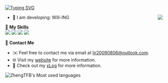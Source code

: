 [![Typing SVG](https://readme-typing-svg.herokuapp.com?font=Fira+Code&size=25&pause=1000&color=000000&center=%E5%81%87&vCenter=%E5%81%87&repeat=%E7%9C%9F&random=%E5%81%87&width=435&lines=Hi+there+%F0%9F%91%8B%F0%9F%8F%BB;I'm+ZhengTFB;Nice+to+meet+you+on+GitHub.;ZhengTFB's+GitHub+Repository)](https://git.io/typing-svg)

<a href="#">
  <img align="right" src="https://github-readme-stats.vercel.app/api?username=zhengtfb&count_private=true&show_icons=true&bg_color=15,f2f7fd,E0EAFC" />
</a>

- 🌱 I am developing: Will-ING 


🌟 **My Skills**  
![](https://img.shields.io/badge/-Python-3e74a2?style=flat-square&logo=Python&logoColor=fff)
![](https://img.shields.io/badge/-Linux-000000?style=flat-square&logo=Linux&logoColor=fff)
![](https://img.shields.io/badge/-Docker-2496ED?style=flat-square&logo=Docker&logoColor=fff)
![](https://img.shields.io/badge/-GitHub%20Actions-2088FF?style=flat-square&logo=GitHubActions&logoColor=fff)

🌟 **Contact Me**
- ✉️ Feel free to contact me via email at [ljr20090806@outlook.com](mailto:ljr20090806@outlook.com).
- 🌐 Visit my [website](about:blank) for more information.
- 📖 Check out my [xLog](https://zhengtfb-1027.xlog.app/) for more information.

![ZhengTFB's Most used languages](https://github-readme-stats.vercel.app/api/top-langs/?username=zhengtfb&layout=compact&hide_border=true&langs_count=10)
